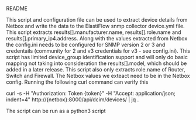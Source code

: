 README

This script and configuration file can be used to extract device details from Netbox and write the data to the ElastiFlow snmp collector device.yml file. This script extracts results[].manufacturer.name, results[].role.name and results[].primary_ip4.address. Along with the values extracted from Netbox the config.ini needs to be configured for SNMP version 2 or 3 and credentails (community for 2 and v3 credentials for v3 - see config.ini). This script has limited device_group identification support and will only do basic mapping not taking into consideration the results[].model, which should be added in a later release. This script also only extracts role.name of Router, Switch and Firewall. The Netbox values we exteact need to be in the Netbox config. Running the following curl command can verify this

curl -s -H "Authorization: Token {token}" -H "Accept: application/json; indent=4" http://{netbox}:8000/api/dcim/devices/ | jq .

The script can be run as a python3 script
